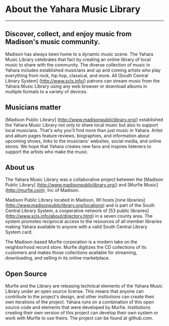 # About the Yahara Music Library
---
## Discover, collect, and enjoy music from Madison's music community. 
Madison has always been home to a dynamic music scene. The Yahara Music Library celebrates that fact by creating an online library of local music to share with the community. The diverse collection of music in Yahara includes established musicians and up and coming artists who play everything from rock, hip hop, classical, and more.  All [South Central Library System] (http://www.scls.info/) patrons can stream music from the Yahara Music Library using any web browser or download albums in multiple formats to a variety of devices.   


## Musicians matter
[Madison Public Library] (http://www.madisonpubliclibrary.org/) established the Yahara Music Library not only to share local music but also to support local musicians. That's why you'll find more than just music in Yahara. Artist and album pages feature reviews, biographies, and information about upcoming shows, links to the musicians' websites, social media, and online stores. We hope that Yahara creates new fans and inspires listeners to support the artists who make the music.


## About us
The Yahara Music Library was a collaborative project between the [Madison Public Library] (http://www.madisonpubliclibrary.org/) and [Murfie Music] (http://murfie.com), Inc of Madison. 

Madison Public Library located in Madison, WI hosts [nine libraries] (http://www.madisonpubliclibrary.org/locations) and is part of the South Central Library System, a cooperative network of [53 public libraries] (http://www.scls.info/about/directory.html) in a seven county area. The system promotes reciprocal access to the resources of all member libraries making Yahara available to anyone with a valid South Central Library System card. 
 
The Madison-based Murfie corporation is a modern take on the neighborhood record store. Murfie digitizes the CD collections of its customers and makes those collections available for streaming, downloading, and selling in its online marketplace.

## Open Source
Murfie and the Library are releasing technical elements of the Yahara Music Library under an open source license. This means that anyone can contribute to the project's design, and other institutions can create their own iterations of the project. Yahara runs on a combination of this open source code and elements that were developed by Murfie. Institutions creating their own version of this project can develop their own system or work with Murfie to use theirs. The project can be found at github.com.

